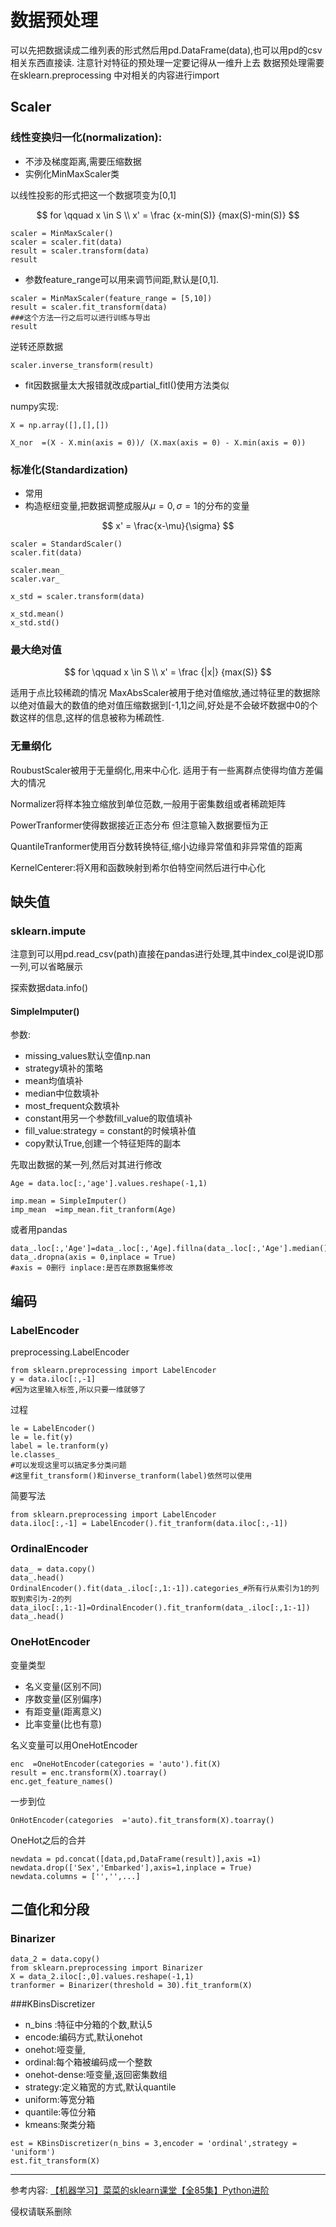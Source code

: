 # 数据预处理

可以先把数据读成二维列表的形式然后用pd.DataFrame(data),也可以用pd的csv相关东西直接读.
注意针对特征的预处理一定要记得从一维升上去
数据预处理需要在sklearn.preprocessing 中对相关的内容进行import

## Scaler

### 线性变换归一化(normalization):
- 不涉及梯度距离,需要压缩数据
- 实例化MinMaxScaler类

以线性投影的形式把这一个数据项变为[0,1]

$$
 for \qquad x \in S \\
 x' = \frac {x-min(S)} {max(S)-min(S)}
$$

```Python3
scaler = MinMaxScaler()
scaler = scaler.fit(data)
result = scaler.transform(data)
result
```
 - 参数feature_range可以用来调节间距,默认是[0,1].

```Python3
scaler = MinMaxScaler(feature_range = [5,10])
result = scaler.fit_transform(data)
###这个方法一行之后可以进行训练与导出
result
```
逆转还原数据
```
scaler.inverse_transform(result)
```

 - fit因数据量太大报错就改成partial_fitI()使用方法类似

numpy实现:
```Python3
X = np.array([],[],[])

X_nor  =(X - X.min(axis = 0))/ (X.max(axis = 0) - X.min(axis = 0))
```

### 标准化(Standardization)
- 常用
- 构造枢纽变量,把数据调整成服从$\mu = 0, \sigma = 1$的分布的变量

$$
    x' = \frac{x-\mu}{\sigma}
$$

```Python3
scaler = StandardScaler()
scaler.fit(data)

scaler.mean_
scaler.var_

x_std = scaler.transform(data)

x_std.mean()
x_std.std()
```

### 最大绝对值
$$
 for \qquad x \in S \\
 x' = \frac {|x|} {max(S)}
$$

适用于点比较稀疏的情况
MaxAbsScaler被用于绝对值缩放,通过特征里的数据除以绝对值最大的数值的绝对值压缩数据到[-1,1]之间,好处是不会破坏数据中0的个数这样的信息,这样的信息被称为稀疏性.

### 无量纲化

RoubustScaler被用于无量纲化,用来中心化.
适用于有一些离群点使得均值方差偏大的情况

Normalizer将样本独立缩放到单位范数,一般用于密集数组或者稀疏矩阵

PowerTranformer使得数据接近正态分布
但注意输入数据要恒为正

QuantileTranformer使用百分数转换特征,缩小边缘异常值和非异常值的距离

KernelCenterer:将X用和函数映射到希尔伯特空间然后进行中心化

## 缺失值

### sklearn.impute

注意到可以用pd.read_csv(path)直接在pandas进行处理,其中index_col是说ID那一列,可以省略展示

探索数据data.info()

#### SimpleImputer()
参数:

- missing_values默认空值np.nan
- strategy填补的策略
- mean均值填补
- median中位数填补
- most_frequent众数填补
- constant用另一个参数fill_value的取值填补
- fill_value:strategy = constant的时候填补值
- copy默认True,创建一个特征矩阵的副本

先取出数据的某一列,然后对其进行修改

```Python3
Age = data.loc[:,'age'].values.reshape(-1,1)

imp.mean = SimpleImputer()
imp_mean  =imp_mean.fit_tranform(Age)
```

或者用pandas
```
data_.loc[:,'Age']=data_.loc[:,'Age].fillna(data_.loc[:,'Age'].median())
data_.dropna(axis = 0,inplace = True)
#axis = 0删行 inplace:是否在原数据集修改
```

## 编码

### LabelEncoder
preprocessing.LabelEncoder

```python3
from sklearn.preprocessing import LabelEncoder
y = data.iloc[:,-1]
#因为这里输入标签,所以只要一维就够了
```
过程
```
le = LabelEncoder()
le = le.fit(y)
label = le.tranform(y)
le.classes_
#可以发现这里可以搞定多分类问题
#这里fit_transform()和inverse_tranform(label)依然可以使用
```
简要写法
```
from sklearn.preprocessing import LabelEncoder
data.iloc[:,-1] = LabelEncoder().fit_tranform(data.iloc[:,-1])
```

### OrdinalEncoder

```Python3
data_ = data.copy()
data_.head()
OrdinalEncoder().fit(data_.iloc[:,1:-1]).categories_#所有行从索引为1的列取到索引为-2的列
data_iloc[:,1:-1]=OrdinalEncoder().fit_tranform(data_.iloc[:,1:-1])
data_.head()
```

### OneHotEncoder

变量类型
- 名义变量(区别不同)
- 序数变量(区别偏序)
- 有距变量(距离意义)
- 比率变量(比也有意)

名义变量可以用OneHotEncoder

```python3
enc  =OneHotEncoder(categories = 'auto').fit(X)
result = enc.transform(X).toarray()
enc.get_feature_names()
```
一步到位
```python3
OnHotEncoder(categories  ='auto).fit_transform(X).toarray()
```

OneHot之后的合并
```python3
newdata = pd.concat([data,pd,DataFrame(result)],axis =1)
newdata.drop(['Sex','Embarked'],axis=1,inplace = True)
newdata.columns = ['','',...]
```

## 二值化和分段

### Binarizer
```python3
data_2 = data.copy()
from sklearn.preprocessing import Binarizer
X = data_2.iloc[:,0].values.reshape(-1,1)
tranformer = Binarizer(threshold = 30).fit_tranform(X)
```

###KBinsDiscretizer

 - n_bins :特征中分箱的个数,默认5
 - encode:编码方式,默认onehot
  - onehot:哑变量,
  - ordinal:每个箱被编码成一个整数
  - onehot-dense:哑变量,返回密集数组
 - strategy:定义箱宽的方式,默认quantile
  - uniform:等宽分箱
  - quantile:等位分箱
  - kmeans:聚类分箱
 
```python3
est = KBinsDiscretizer(n_bins = 3,encoder = 'ordinal',strategy = 'uniform')
est.fit_transform(X)
```




---

参考内容:
[【机器学习】菜菜的sklearn课堂【全85集】Python进阶](https://www.bilibili.com/video/BV1vJ41187hk?p=18)

侵权请联系删除




